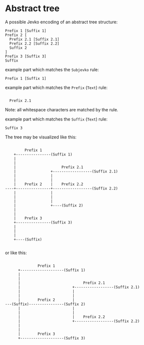 # Abstract tree

A possible Jevko encoding of an abstract tree structure:

```
Prefix 1 [Suffix 1] 
Prefix 2 [
  Prefix 2.1 [Suffix 2.1] 
  Prefix 2.2 [Suffix 2.2] 
  Suffix 2
]
Prefix 3 [Suffix 3]
Suffix
```

example part which matches the `Subjevko` rule:

```
Prefix 1 [Suffix 1] 
```

example part which matches the `Prefix` (`Text`) rule:

```

  Prefix 2.1 
```

Note: all whitespace characters are matched by the rule.

example part which matches the `Suffix` (`Text`) rule:

```
Suffix 3
```

The tree may be visualized like this:

```

         Prefix 1
    +----------------(Suffix 1)
    | 
    |
    |                     Prefix 2.1
    |                +------------------(Suffix 2.1) 
    |                |
    |                |
    |    Prefix 2    |    Prefix 2.2
----+----------------+------------------(Suffix 2.2) 
    |                |
    |                |
    |                |
    |                +----(Suffix 2)
    |
    |
    |    Prefix 3
    +----------------(Suffix 3)
    |
    |
    |
    +----(Suffix)
    
```

or like this:

```

               Prefix 1
      +--------------------(Suffix 1)
      | 
      |
      |                             Prefix 2.1
      |                        +------------------(Suffix 2.1) 
      |                        |
      |                        |
      |        Prefix 2        |
---(Suffix)----------------(Suffix 2)
      |                        |
      |                        |
      |                        |    Prefix 2.2
      |                        +------------------(Suffix 2.2) 
      |
      |
      |        Prefix 3
      +--------------------(Suffix 3)
    
```

